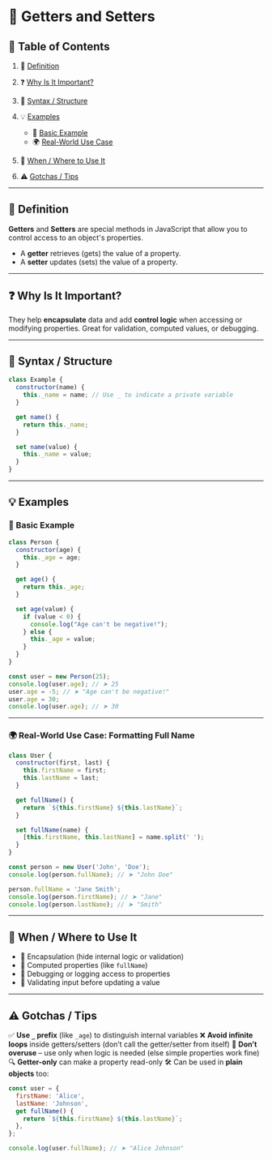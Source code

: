 # 🧠 Getters and Setters

## 📑 Table of Contents

1. 📌 [Definition](#definition)
2. ❓ [Why Is It Important?](#why-is-it-important)
3. 🧱 [Syntax / Structure](#syntax--structure)
4. 💡 [Examples](#examples)

   - 🔹 [Basic Example](#basic-example)
   - 🌍 [Real-World Use Case](#real-world-use-case)

5. 📍 [When / Where to Use It](#when--where-to-use-it)
6. ⚠️ [Gotchas / Tips](#gotchas--tips)

---

## 📌 Definition

**Getters** and **Setters** are special methods in JavaScript that allow you to
control access to an object's properties.

- A **getter** retrieves (gets) the value of a property.
- A **setter** updates (sets) the value of a property.

---

## ❓ Why Is It Important?

They help **encapsulate** data and add **control logic** when accessing or
modifying properties. Great for validation, computed values, or debugging.

---

## 🧱 Syntax / Structure

```javascript
class Example {
  constructor(name) {
    this._name = name; // Use _ to indicate a private variable
  }

  get name() {
    return this._name;
  }

  set name(value) {
    this._name = value;
  }
}
```

---

## 💡 Examples

### 🔹 Basic Example

```javascript
class Person {
  constructor(age) {
    this._age = age;
  }

  get age() {
    return this._age;
  }

  set age(value) {
    if (value < 0) {
      console.log("Age can't be negative!");
    } else {
      this._age = value;
    }
  }
}

const user = new Person(25);
console.log(user.age); // ➤ 25
user.age = -5; // ➤ "Age can't be negative!"
user.age = 30;
console.log(user.age); // ➤ 30
```

---

### 🌍 Real-World Use Case: Formatting Full Name

```javascript
class User {
  constructor(first, last) {
    this.firstName = first;
    this.lastName = last;
  }

  get fullName() {
    return `${this.firstName} ${this.lastName}`;
  }

  set fullName(name) {
    [this.firstName, this.lastName] = name.split(' ');
  }
}

const person = new User('John', 'Doe');
console.log(person.fullName); // ➤ "John Doe"

person.fullName = 'Jane Smith';
console.log(person.firstName); // ➤ "Jane"
console.log(person.lastName); // ➤ "Smith"
```

---

## 📍 When / Where to Use It

- 🔐 Encapsulation (hide internal logic or validation)
- 🧮 Computed properties (like `fullName`)
- 🧪 Debugging or logging access to properties
- 🚫 Validating input before updating a value

---

## ⚠️ Gotchas / Tips

✅ **Use `_` prefix** (like `_age`) to distinguish internal variables ❌ **Avoid
infinite loops** inside getters/setters (don’t call the getter/setter from
itself) 🧠 **Don’t overuse** – use only when logic is needed (else simple
properties work fine) 🔍 **Getter-only** can make a property read-only 🛠 Can be
used in **plain objects** too:

```javascript
const user = {
  firstName: 'Alice',
  lastName: 'Johnson',
  get fullName() {
    return `${this.firstName} ${this.lastName}`;
  },
};

console.log(user.fullName); // ➤ "Alice Johnson"
```
